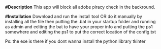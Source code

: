 **#Description**
This app will block all adobe piracy check in the backround.

**#Installation**
Download and run the install tool OR do it manually by installing all the file then putting the .bat in your startup folder and running as admin and editing the bat to have your proper info and putting the ps1 somewhere and editing the ps1 to put the correct location of the config.txt

Ps: the exe is there if you dont wanna install the python library tkinter 
